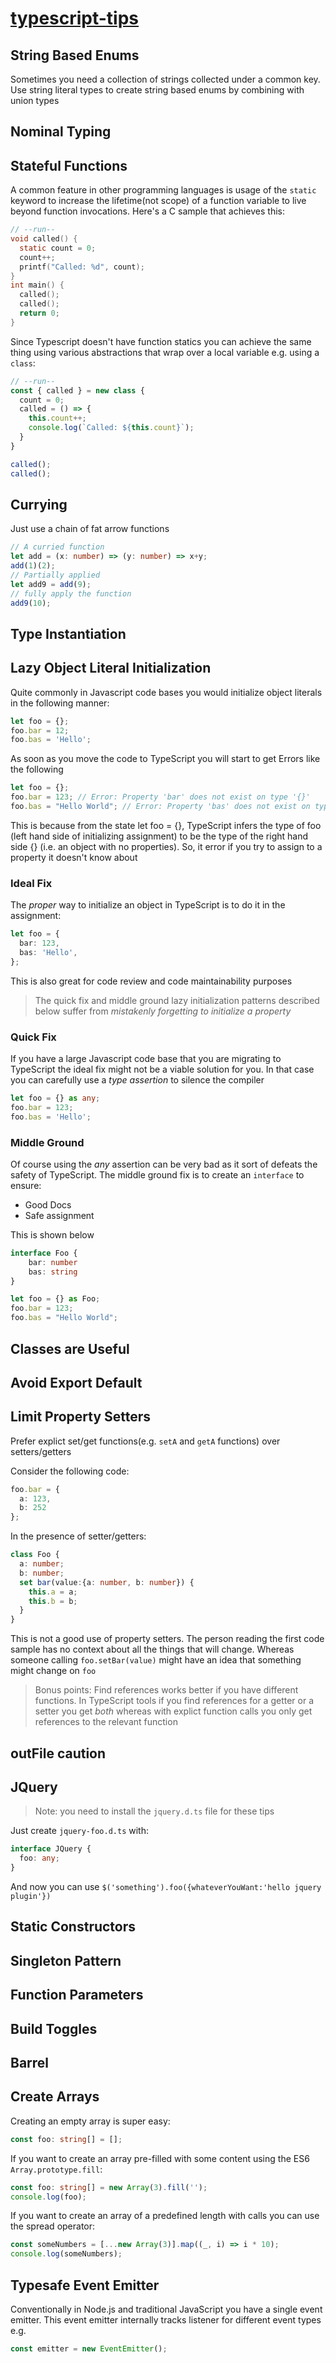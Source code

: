 # [typescript-tips](https://basarat.gitbook.io/typescript/main-1)

## String Based Enums

Sometimes you need a collection of strings collected under a common key. Use string literal types to create string based enums by combining with union types

## Nominal Typing

## Stateful Functions
A common feature in other programming languages is usage of the `static` keyword to increase the lifetime(not scope) of a function variable to live beyond function invocations. Here's a C sample that achieves this:
```c
// --run--
void called() {
  static count = 0;
  count++;
  printf("Called: %d", count);
}
int main() {
  called();
  called();
  return 0;
}
```
Since Typescript doesn't have function statics you can achieve the same thing using various abstractions that wrap over a local variable e.g. using a `class`:

```ts
// --run--
const { called } = new class {
  count = 0;
  called = () => {
    this.count++;
    console.log(`Called: ${this.count}`);
  }
}

called();
called();
```

## Currying
Just use a chain of fat arrow functions
```ts
// A curried function
let add = (x: number) => (y: number) => x+y;
add(1)(2);
// Partially applied
let add9 = add(9);
// fully apply the function
add9(10);
```
## Type Instantiation

## Lazy Object Literal Initialization
Quite commonly in Javascript code bases you would initialize object literals in the following manner:
```js
let foo = {};
foo.bar = 12;
foo.bas = 'Hello';
```
As soon as you move the code to TypeScript you will start to get Errors like the following
```ts
let foo = {};
foo.bar = 123; // Error: Property 'bar' does not exist on type '{}'
foo.bas = "Hello World"; // Error: Property 'bas' does not exist on type '{}'
```
This is because from the state let foo = {}, TypeScript infers the type of foo (left hand side of initializing assignment) to be the type of the right hand side {} (i.e. an object with no properties). So, it error if you try to assign to a property it doesn't know about

### Ideal Fix
The *proper* way to initialize an object in TypeScript is to do it in the assignment:
```ts
let foo = {
  bar: 123,
  bas: 'Hello',
};
```
This is also great for code review and code maintainability purposes

> The quick fix and middle ground lazy initialization patterns described below suffer from *mistakenly forgetting to initialize a property*
### Quick Fix
If you have a large Javascript code base that you are migrating to TypeScript the ideal fix might not be a viable solution for you. In that case you can carefully use a *type assertion* to silence the compiler
```ts
let foo = {} as any;
foo.bar = 123;
foo.bas = 'Hello';
```

### Middle Ground
Of course using the *any* assertion can be very bad as it sort of defeats the safety of TypeScript. The middle ground fix is to create an `interface` to ensure:
+ Good Docs
+ Safe assignment

This is shown below
```ts
interface Foo {
    bar: number
    bas: string
}

let foo = {} as Foo;
foo.bar = 123;
foo.bas = "Hello World";
```

## Classes are Useful

## Avoid Export Default

## Limit Property Setters
Prefer explict set/get functions(e.g. `setA` and `getA` functions) over setters/getters

Consider the following code:
```ts
foo.bar = {
  a: 123,
  b: 252
};
```
In the presence of setter/getters:

```ts
class Foo {
  a: number;
  b: number;
  set bar(value:{a: number, b: number}) {
    this.a = a;
    this.b = b;
  }
}
```
This is not a good use of property setters. The person reading the first code sample has no context about all the things that will change. Whereas someone calling `foo.setBar(value)` might have an idea that something might change on `foo`

> Bonus points: Find references works better if you have different functions. In TypeScript tools if you find references for a getter or a setter you get *both* whereas with explict function calls you only get references to the relevant function

## outFile caution

## JQuery 
> Note: you need to install the `jquery.d.ts` file for these tips

Just create `jquery-foo.d.ts` with:
```ts
interface JQuery {
  foo: any;
}
```
And now you can use `$('something').foo({whateverYouWant:'hello jquery plugin'})`
## Static Constructors

## Singleton Pattern

## Function Parameters

## Build Toggles

## Barrel

## Create Arrays
Creating an empty array is super easy:
```ts
const foo: string[] = [];
```
If you want to create an array pre-filled with some content using the ES6 `Array.prototype.fill`:
```ts
const foo: string[] = new Array(3).fill('');
console.log(foo);
```
If you want to create an array of a predefined length with calls you can use the spread operator:
```ts
const someNumbers = [...new Array(3)].map((_, i) => i * 10);
console.log(someNumbers);
```


## Typesafe Event Emitter
Conventionally in Node.js and traditional JavaScript you have a single event emitter. This event emitter internally tracks listener for different event types e.g.

```ts
const emitter = new EventEmitter();
```